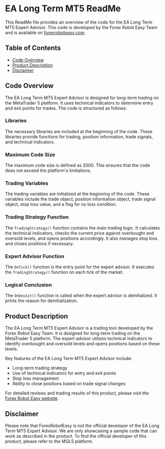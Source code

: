 # EA Long Term MT5 ReadMe

This ReadMe file provides an overview of the code for the EA Long Term MT5 Expert Advisor. This code is developed by the Forex Robot Easy Team and is available on [forexroboteasy.com](https://forexroboteasy.com).

## Table of Contents
- [Code Overview](#code-overview)
- [Product Description](#product-description)
- [Disclaimer](#disclaimer)

## Code Overview

The EA Long Term MT5 Expert Advisor is designed for long-term trading on the MetaTrader 5 platform. It uses technical indicators to determine entry and exit points for trades. The code is structured as follows:

### Libraries
The necessary libraries are included at the beginning of the code. These libraries provide functions for trading, position information, trade signals, and technical indicators.

### Maximum Code Size
The maximum code size is defined as 2000. This ensures that the code does not exceed the platform's limitations.

### Trading Variables
The trading variables are initialized at the beginning of the code. These variables include the trade object, position information object, trade signal object, stop loss value, and a flag for no loss condition.

### Trading Strategy Function
The `TradingStrategy()` function contains the main trading logic. It calculates the technical indicators, checks the current price against overbought and oversold levels, and opens positions accordingly. It also manages stop loss and closes positions if necessary.

### Expert Advisor Function
The `OnTick()` function is the entry point for the expert advisor. It executes the `TradingStrategy()` function on each tick of the market.

### Logical Conclusion
The `OnDeinit()` function is called when the expert advisor is deinitialized. It prints the reason for deinitialization.

## Product Description

The EA Long Term MT5 Expert Advisor is a trading tool developed by the Forex Robot Easy Team. It is designed for long-term trading on the MetaTrader 5 platform. The expert advisor utilizes technical indicators to identify overbought and oversold levels and opens positions based on these levels.

Key features of the EA Long Term MT5 Expert Advisor include:
- Long-term trading strategy
- Use of technical indicators for entry and exit points
- Stop loss management
- Ability to close positions based on trade signal changes

For detailed reviews and trading results of this product, please visit the [Forex Robot Easy website](https://forexroboteasy.com/forex-robot-review/ea-long-term-mt5-review-smart-forex-trading-with-reduced-losses/).

## Disclaimer

Please note that ForexRobotEasy is not the official developer of the EA Long Term MT5 Expert Advisor. We are only showcasing a sample code that can work as described in the product. To find the official developer of this product, please refer to the MQL5 platform.
